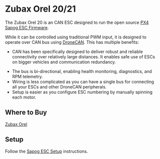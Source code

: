 # Zubax Orel 20/21

The Zubax Orel 20 is an CAN ESC designed to run the open source [PX4 Sapog ESC Firmware](dronecan/sapog.md).

While it can be controlled using traditional PWM input, it is designed to operate over CAN bus using [DroneCAN](README.md). This has multiple benefits:
* CAN has been specifically designed to deliver robust and reliable connectivity over relatively large distances.
  It enables safe use of ESCs on bigger vehicles and communication redundancy.
- The bus is bi-directional, enabling health monitoring, diagnostics, and RPM telemetry.
- Wiring is less complicated as you can have a single bus for connecting all your ESCs and other DroneCAN peripherals.
- Setup is easier as you configure ESC numbering by manually spinning each motor.

## Where to Buy
[Zubax Orel](https://zubax.com/products/orel_20)

## Setup
Follow the [Sapog ESC Setup](dronecan/sapog.md) instructions.
